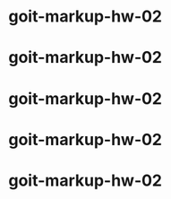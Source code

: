 # goit-markup-hw-02
# goit-markup-hw-02
# goit-markup-hw-02
# goit-markup-hw-02
# goit-markup-hw-02
